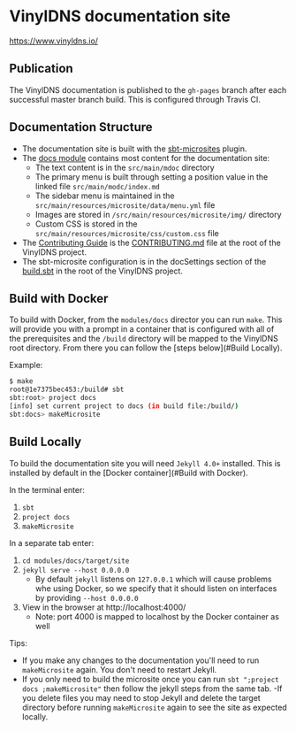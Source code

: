 # VinylDNS documentation site

https://www.vinyldns.io/

## Publication

The VinylDNS documentation is published to the `gh-pages` branch after each successful master branch build. This is
configured through Travis CI.

## Documentation Structure

- The documentation site is built with the [sbt-microsites](https://47deg.github.io/sbt-microsites/) plugin.
- The [docs module](https://github.com/vinyldns/vinyldns/tree/master/modules/docs/src/main) contains most content for
  the documentation site:
    - The text content is in the `src/main/mdoc` directory
    - The primary menu is built through setting a position value in the linked file `src/main/modc/index.md`
    - The sidebar menu is maintained in the `src/main/resources/microsite/data/menu.yml` file
    - Images are stored in `/src/main/resources/microsite/img/` directory
    - Custom CSS is stored in the `src/main/resources/microsite/css/custom.css` file
- The [Contributing Guide](https://www.vinyldns.io/contributing.html) is
  the [CONTRIBUTING.md](https://github.com/vinyldns/vinyldns/blob/master/CONTRIBUTING.md) file at the root of the
  VinylDNS project.
- The sbt-microsite configuration is in the docSettings section of
  the  [build.sbt](https://github.com/vinyldns/vinyldns/blob/master/build.sbt) in the root of the VinylDNS project.

## Build with Docker

To build with Docker, from the `modules/docs` director you can run `make`. This will provide you with a prompt in a
container that is configured with all of the prerequisites and the `/build` directory will be mapped to the VinylDNS
root directory. From there you can follow the [steps below](#Build Locally).

Example:

```bash
$ make
root@1e7375bec453:/build# sbt
sbt:root> project docs
[info] set current project to docs (in build file:/build/)
sbt:docs> makeMicrosite
```

## Build Locally

To build the documentation site you will need `Jekyll 4.0+` installed. This is installed by default in
the [Docker container](#Build with Docker).

In the terminal enter:

1. `sbt`
1. `project docs`
1. `makeMicrosite`

In a separate tab enter:

1. `cd modules/docs/target/site`
2. `jekyll serve --host 0.0.0.0`
    - By default `jekyll` listens on `127.0.0.1` which will cause problems whe using Docker, so we specify that it
      should listen on interfaces by providing  `--host 0.0.0.0`
3. View in the browser at http://localhost:4000/
    - Note: port 4000 is mapped to localhost by the Docker container as well

Tips:

- If you make any changes to the documentation you'll need to run `makeMicrosite` again. You don't need to restart
  Jekyll.
- If you only need to build the microsite once you can run `sbt ";project docs ;makeMicrosite"` then follow the jekyll
  steps from the same tab. -If you delete files you may need to stop Jekyll and delete the target directory before
  running `makeMicrosite` again to see the site as expected locally.
